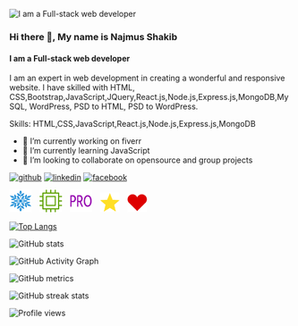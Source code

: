 ![I am a Full-stack web developer](https://scontent.fdac5-1.fna.fbcdn.net/v/t1.6435-9/s960x960/118579176_642651733298282_5456114337114060052_n.jpg?_nc_cat=106&ccb=1-5&_nc_sid=e3f864&_nc_ohc=jijjCzWCc44AX-XULnX&_nc_ht=scontent.fdac5-1.fna&oh=00_AT87PNlkilp0ixWfMbE36cpXT9I2yYKZT5iVlWbFVt9INw&oe=61EA8B3E)
### Hi there 👋, My name is Najmus Shakib
#### I am a Full-stack web developer

I am an expert in web development in creating a wonderful and responsive website. I have skilled with HTML, CSS,Bootstrap,JavaScript,JQuery,React.js,Node.js,Express.js,MongoDB,MySQL, WordPress, PSD to HTML, PSD to WordPress.

Skills: HTML,CSS,JavaScript,React.js,Node.js,Express.js,MongoDB

- 🔭 I’m currently working on fiverr 
- 🌱 I’m currently learning JavaScript 
- 👯 I’m looking to collaborate on opensource and group projects 


[<img src='https://cdn.jsdelivr.net/npm/simple-icons@3.0.1/icons/github.svg' alt='github' height='40'>](https://github.com/najmusshakib350)  [<img src='https://cdn.jsdelivr.net/npm/simple-icons@3.0.1/icons/linkedin.svg' alt='linkedin' height='40'>](https://www.linkedin.com/in/najmus-shakib-581508207/)  [<img src='https://cdn.jsdelivr.net/npm/simple-icons@3.0.1/icons/facebook.svg' alt='facebook' height='40'>](https://www.facebook.com/najmus.shakib.5876)  

<a href='https://archiveprogram.github.com/'><img src='https://raw.githubusercontent.com/acervenky/animated-github-badges/master/assets/acbadge.gif' width='40' height='40'></a> <a href='https://docs.github.com/en/developers'><img src='https://raw.githubusercontent.com/acervenky/animated-github-badges/master/assets/devbadge.gif' width='40' height='40'></a> <a href='https://github.com/pricing'><img src='https://raw.githubusercontent.com/acervenky/animated-github-badges/master/assets/pro.gif' width='40' height='40'></a> <a href='https://stars.github.com/'><img src='https://raw.githubusercontent.com/acervenky/animated-github-badges/master/assets/starbadge.gif' width='35' height='35'></a> <a href='https://docs.github.com/en/github/supporting-the-open-source-community-with-github-sponsors'><img src='https://raw.githubusercontent.com/acervenky/animated-github-badges/master/assets/sponsorbadge.gif' width='35' height='35'></a> 

[![Top Langs](https://github-readme-stats.vercel.app/api/top-langs/?username=najmusshakib350)](https://github.com/anuraghazra/github-readme-stats)

![GitHub stats](https://github-readme-stats.vercel.app/api?username=najmusshakib350&show_icons=true&count_private=true)  

![GitHub Activity Graph](https://activity-graph.herokuapp.com/graph?username=najmusshakib350)  

![GitHub metrics](https://metrics.lecoq.io/najmusshakib350)  

![GitHub streak stats](https://github-readme-streak-stats.herokuapp.com/?user=najmusshakib350)  

![Profile views](https://gpvc.arturio.dev/najmusshakib350)  
